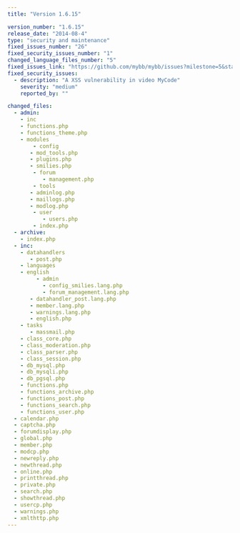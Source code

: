 ```yaml
---
title: "Version 1.6.15"

version_number: "1.6.15"
release_date: "2014-08-4"
type: "security and maintenance"
fixed_issues_number: "26"
fixed_security_issues_number: "1"
changed_language_files_number: "5"
fixed_issues_link: "https://github.com/mybb/mybb/issues?milestone=5&state=closed"
fixed_security_issues:
  - description: "A XSS vulnerability in video MyCode"
    severity: "medium"
    reported_by: ""

changed_files:
  - admin:
    - inc
    - functions.php
    - functions_theme.php
    - modules
        - config
       - mod_tools.php
       - plugins.php
       - smilies.php
        - forum
           - management.php
        - tools
       - adminlog.php
       - maillogs.php
       - modlog.php
        - user
           - users.php
        - index.php
  - archive:
    - index.php
  - inc:
    - datahandlers
       - post.php
    - languages
    - english
         - admin
           - config_smilies.lang.php
           - forum_management.lang.php
       - datahandler_post.lang.php
       - member.lang.php
       - warnings.lang.php
       - english.php
    - tasks
       - massmail.php
    - class_core.php
    - class_moderation.php
    - class_parser.php
    - class_session.php
    - db_mysql.php
    - db_mysqli.php
    - db_pgsql.php
    - functions.php
    - functions_archive.php
    - functions_post.php
    - functions_search.php
    - functions_user.php
  - calendar.php
  - captcha.php
  - forumdisplay.php
  - global.php
  - member.php
  - modcp.php
  - newreply.php
  - newthread.php
  - online.php
  - printthread.php
  - private.php
  - search.php
  - showthread.php
  - usercp.php
  - warnings.php
  - xmlthttp.php
---
```

